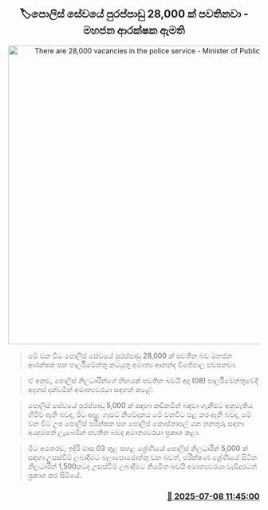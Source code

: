 <p align='center'><b><h2 align='center' title='There are 28,000 vacancies in the police service - Minister of Public Security'>🏷පොලිස් සේවයේ පුරප්පාඩු 28,000 ක් පවතිනවා - මහජන ආරක්ෂක ඇමති</h2></b></p>
<p align='center'><img src='https://helakuru.sgp1.cdn.digitaloceanspaces.com/esana/images/lib/ananda-wijepala-parliment-new.jpg' width='600' alt='There are 28,000 vacancies in the police service - Minister of Public Security'></p>

> මේ වන විට පොලිස් සේවයේ පුරප්පාඩු 28,000 ක් පවතින බව මහජන ආරක්ෂක සහ පාර්ලිමේන්තු කටයුතු අමාත්‍ය ආනන්ද විජේපාල පවසනවා.

> ඒ අනුව, පොලිස් නිලධාරීන්ගේ හිඟයක් පවතින බවයි අද (08) පාර්ලිමේන්තුවේදී අදහස් දක්වමින් අමාත්‍යවරයා සඳහන් කළේ‍.

> පොලිස් සේවයේ පුරප්පාඩු 5,000 ක් සඳහා කඩිනමින් බඳවා ගැනීමට අනුමැතිය හිමිව ඇති බවද, ඊට අදාළ ගැසට් නිවේදනය මේ වනවිට පළ කර ඇති බවද, මේ වන විට උප පොලිස් පරීක්ෂක සහ පොලිස් කොස්තාපල් යන තනතුරු සඳහා අයදුම්පත් ලැබෙමින් පවතින බවද අමාත්‍යවරයා ප්‍රකාශ කළා.

> මීට අමතරව, ඉදිරි මාස 03 තුළ පහළ ශ්‍රේණියේ පොලිස් නිලධාරීන් 5,000 ක් සඳහා උසස්වීම් ලබාදීමට බලාපොරොත්තු වන බවත්, පරීක්ෂණ ශ්‍රේණියේ සිටින නිලධාරීන් 1,500කටද උසස්වීම් ලබාදීමට නියමිත බවයි අමාත්‍යවරයා වැඩිදුරටත් ප්‍රකාශ කර සිටියේ.



<h3 align='right'><a href='https://www.helakuru.lk/esana/p/111680/'>📅 2025-07-08 11:45:00</a></h3>
